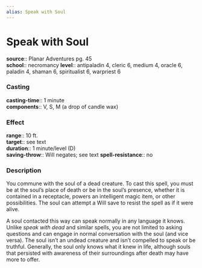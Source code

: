 ```yaml
---
alias: Speak with Soul
---
```


# Speak with Soul 

**source**:: Planar Adventures pg. 45  
**school**:: necromancy
**level**:: antipaladin 4, cleric 6, medium 4, oracle 6, paladin 4, shaman 6, spiritualist 6, warpriest 6

### Casting 

**casting-time**:: 1 minute  
**components**:: V, S, M (a drop of candle wax)

### Effect 

**range**:: 10 ft.  
**target**:: see text  
**duration**:: 1 minute/level (D)  
**saving-throw**:: Will negates; see text
**spell-resistance**:: no

### Description 

You commune with the soul of a dead creature. To cast this spell, you must be at the soul’s place of death or be in the soul’s presence, whether it is contained in a receptacle, powers an intelligent magic item, or other possibilities. The soul can attempt a Will save to resist the spell as if it were alive.  
  
A soul contacted this way can speak normally in any language it knows. Unlike *speak with dead* and similar spells, you are not limited to asking questions and can engage in normal conversation with the soul (and vice versa). The soul isn’t an undead creature and isn’t compelled to speak or be truthful. Generally, the soul only knows what it knew in life, although souls that persisted with awareness of their surroundings after death may have more to offer.
